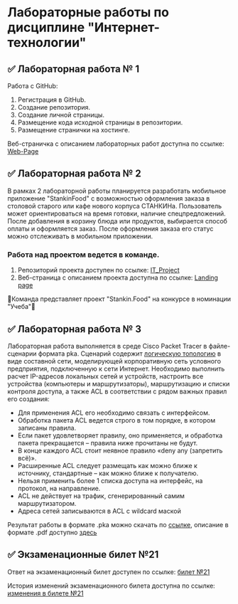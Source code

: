# Лабораторные работы по дисциплине "Интернет-технологии"

## ✅ Лабораторная работа № 1

Работа с GitHub: 
1. Регистрация в GitHub.
2. Создание репозитория.
3. Создание личной страницы.
4. Размещение кода исходной страницы в репозитории.
5. Размещение странички на хостинге.

Веб-страничка с описанием лабораторных работ доступна по ссылке: [Web-Page](https://kamneva.github.io/Laboratory_InternetTechnologies/)

## ✅ Лабораторная работа № 2

В рамках 2 лабораторной работы планируется разработать мобильное приложение "StankinFood" с возможностью оформления заказа в столовой старого или кафе нового корпуса СТАНКИНа. Пользователь может ориентироваться на время готовки, наличие спецпредложений. После добавления в корзину блюда или продуктов, выбирается способ оплаты и оформляется заказ. После оформления заказа его статус можно отслеживать в мобильном приложении.


### Работа над проектом ведется в команде.
1. Репозиторий проекта доступен по ссылке: [IT_Project](https://github.com/kamneva/StankinFood)
2. Веб-страница с описанием проекта доступна по ссылке: [Landing page](https://kamneva.github.io/StankinFood/)

🥨Команда представляет проект "Stankin.Food" на конкурсе в номинации "Учеба"🥨


## ✅ Лабораторная работа № 3

Лабораторная работа выполняется в среде Cisco Packet Tracer в файле-сценарии формата pka. Сценарий содержит [логическую топологию](https://github.com/kamneva/Laboratory_InternetTechnologies/blob/main/Топология%20сети.png) в виде составной сети, моделирующей корпоративную сеть условного предприятия, подключенную к сети Интернет. Необходимо выполнить расчет IP-адресов локальных сетей и устройств, настроить все устройства (компьютеры и маршрутизаторы), маршрутизацию и списки контроля доступа, а также ACL в соответствии с рядом важных правил его создания:
- Для применения ACL его необходимо связать с интерфейсом.
- Обработка пакета ACL ведется строго в том порядке, в котором записаны правила.
- Если пакет удовлетворяет правилу, оно применяется, и обработка пакета прекращается – правила ниже прочитаны не будут.
- В конце каждого ACL стоит неявное правило «deny any (запретить всё)».
- Расширенные ACL следует размещать как можно ближе к источнику, стандартные – как можно ближе к получателю.
- Нельзя применить более 1 списка доступа на интерфейс, на протокол, на направление.
- ACL не действует на трафик, сгенерированный самим маршрутизатором.
- Адреса сетей записываются в ACL с wildcard маской

Результат работы в формате .pka можно скачать по [ссылке](https://github.com/kamneva/Laboratory_InternetTechnologies/blob/main/IDB-18-04.Kamneva.Seti.pka), описание в формате .pdf доступно [здесь](https://github.com/kamneva/Laboratory_InternetTechnologies/blob/main/ИДБ-18-04.Камнева.pdf)

## ✅ Экзаменационные билет №21

Ответ на экзаменационный билет доступен по ссылке:
[билет №21](https://github.com/stankin/inet-2022/wiki/exam21)

История изменений экзаменационного билета доступна по ссылке:
[изменения в билете №21](https://github.com/stankin/inet-2022/wiki/exam21/_history)
